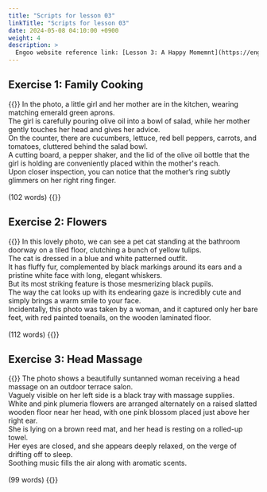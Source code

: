 ```yaml
---
title: "Scripts for lesson 03"
linkTitle: "Scripts for lesson 03"
date: 2024-05-08 04:10:00 +0900
weight: 4
description: >
  Engoo website reference link: [Lesson 3: A Happy Momemnt](https://engoo.com/app/lessons/describing-pictures-intermediate-describing-pictures-a-happy-moment/WAkGVkBpEeer4w8JMYgNuQ?category_id=P_HriMOnEeifo0O-yMP42w&course_id=ZZasjsOnEeiHZVOMC0VfdA)
---
```


## Exercise 1: Family Cooking

{{<card header="**Script**">}}
In the photo, a little girl and her mother are in the kitchen, wearing matching emerald green aprons. <br/>
The girl is carefully pouring olive oil into a bowl of salad, while her mother gently touches her head and gives her advice. <br/>
On the counter, there are cucumbers, lettuce, red bell peppers, carrots, and tomatoes, cluttered behind the salad bowl. <br/>
A cutting board, a pepper shaker, and the lid of the olive oil bottle that the girl is holding are conveniently placed within the mother's reach.<br/>
Upon closer inspection, you can notice that the mother’s ring subtly glimmers on her right ring finger.<br/>
<br/>
(102 words)
{{</card>}}

## Exercise 2: Flowers

{{<card header="**Script**">}}
In this lovely photo, we can see a pet cat standing at the bathroom doorway on a tiled floor, clutching a bunch of yellow tulips.<br/>
The cat is dressed in a blue and white patterned outfit.<br/>
It has fluffy fur, complemented by black markings around its ears and a pristine white face with long, elegant whiskers.<br/>
But its most striking feature is those mesmerizing black pupils.<br/>
The way the cat looks up with its endearing gaze is incredibly cute and simply brings a warm smile to your face.<br/>
Incidentally, this photo was taken by a woman, and it captured only her bare feet, with red painted toenails, on the wooden laminated floor.<br/>
<br/>
(112 words)
{{</card>}}

## Exercise 3: Head Massage

{{<card header="**Script**">}}
The photo shows a beautifully suntanned woman receiving a head massage on an outdoor terrace salon. <br/>
Vaguely visible on her left side is a black tray with massage supplies. <br/>
White and pink plumeria flowers are arranged alternately on a raised slatted wooden floor near her head, with one pink blossom placed just above her right ear. <br/>
She is lying on a brown reed mat, and her head is resting on a rolled-up towel. <br/>
Her eyes are closed, and she appears deeply relaxed, on the verge of drifting off to sleep. <br/>
Soothing music fills the air along with aromatic scents.<br/>
<br/>
(99 words)
{{</card>}}
